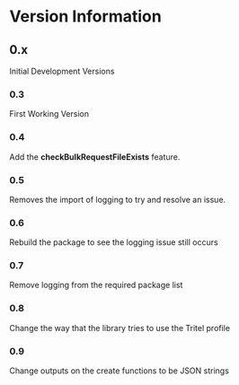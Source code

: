 # Version Information

## 0.x
Initial Development Versions

### 0.3
First Working Version

### 0.4
Add the **checkBulkRequestFileExists** feature.

### 0.5
Removes the import of logging to try and resolve an issue.

### 0.6
Rebuild the package to see the logging issue still occurs

### 0.7
Remove logging from the required package list

### 0.8
Change the way that the library tries to use the Tritel profile

### 0.9
Change outputs on the create functions to be JSON strings